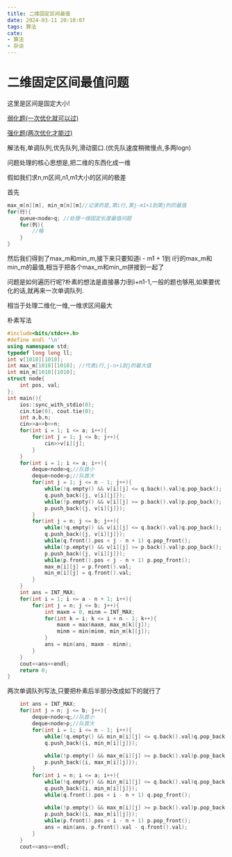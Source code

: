 ```yaml
---
title: 二维固定区间最值
date: 2024-03-11 20:10:07
tags: 算法
cate: 
- 算法
- 杂谈
---
```


# 二维固定区间最值问题

这里是区间是固定大小!

[弱化题(一次优化就可以过)](https://www.luogu.com.cn/problem/P2216)

[强化题(两次优化才能过)](https://www.lanqiao.cn/problems/17002/learning/?contest_id=174)

解法有,单调队列,优先队列,滑动窗口.(优先队速度稍微慢点,多两logn)

问题处理的核心思想是,把二维的东西化成一维

假如我们求n,m区间,n1,m1大小的区间的极差

首先

```cpp
max_m[n][m], min_m[n][m]//记录的是,第i行,第j-m1+1到第j列的最值
for(行){
    queue<node>q; //处理一维固定长度最值问题
    for(列){
        //略
    }
}
```

然后我们得到了max_m和min_m,接下来只要知道i - m1 + 1到 i行的max_m和min_m的最值,相当于把各个max_m和min_m拼接到一起了

问题是如何遍历行呢?朴素的想法是直接暴力i到i+n1-1,一般的题也够用,如果要优化的话,就再来一次单调队列.

相当于处理二维化一维,一维求区间最大

朴素写法

```cpp
#include<bits/stdc++.h>
#define endl '\n'
using namespace std;
typedef long long ll;
int v[1010][1010];
int max_m[1010][1010]; //代表i行,j-n+1到j的最大值 
int min_m[1010][1010];
struct node{
	int pos, val;
};
int main(){
	ios::sync_with_stdio(0);
	cin.tie(0), cout.tie(0);
	int a,b,n;
	cin>>a>>b>>n;
	for(int i = 1; i <= a; i++){
		for(int j = 1; j <= b; j++){
			cin>>v[i][j];
		}
	}
	for(int i = 1; i <= a; i++){
		deque<node>q;//队首小 
		deque<node>p;//队首大 
		for(int j = 1; j <= n - 1; j++){
			while(!q.empty() && v[i][j] <= q.back().val)q.pop_back(); 
			q.push_back({j, v[i][j]});
			while(!p.empty() && v[i][j] >= p.back().val)p.pop_back();
			p.push_back({j, v[i][j]});
		}
		for(int j = n; j <= b; j++){
			while(!q.empty() && v[i][j] <= q.back().val)q.pop_back(); 
			q.push_back({j, v[i][j]});
			while(q.front().pos < j - n + 1) q.pop_front();
			while(!p.empty() && v[i][j] >= p.back().val)p.pop_back();
			p.push_back({j, v[i][j]});
			while(p.front().pos < j - n + 1) p.pop_front();
			max_m[i][j] = p.front().val;
			min_m[i][j] = q.front().val;
		}
	} 
	int ans = INT_MAX;
	for(int i = 1; i <= a - n + 1; i++){
		for(int j = n; j <= b; j++){
			int maxm = 0, minm = INT_MAX;
			for(int k = i; k <= i + n - 1; k++){
				maxm = max(maxm, max_m[k][j]);
				minm = min(minm, min_m[k][j]);
			}
			ans = min(ans, maxm - minm);
		}
	}
	cout<<ans<<endl;
	return 0;
}
```

两次单调队列写法,只要把朴素后半部分改成如下的就行了

```cpp
	int ans = INT_MAX;
	for(int j = n; j <= b; j++){
		deque<node>q;//队首小 
		deque<node>p;//队首大 
		for(int i = 1; i <= n - 1; i++){
			while(!q.empty() && min_m[i][j] <= q.back().val)q.pop_back(); 
			q.push_back({i, min_m[i][j]});
			
			while(!p.empty() && max_m[i][j] >= p.back().val)p.pop_back();
			p.push_back({i, max_m[i][j]});
		}
		for(int i = n; i <= a; i++){
			while(!q.empty() && min_m[i][j] <= q.back().val)q.pop_back(); 
			q.push_back({i, min_m[i][j]});
			while(q.front().pos < i - n + 1) q.pop_front();
			
			while(!p.empty() && max_m[i][j] >= p.back().val)p.pop_back();
			p.push_back({i, max_m[i][j]});
			while(p.front().pos < i - n + 1) p.pop_front();
			ans = min(ans, p.front().val - q.front().val);
		}
	}
	cout<<ans<<endl;
```
